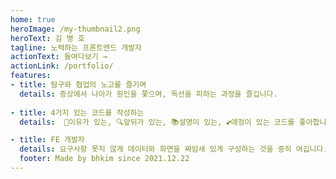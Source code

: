 ```yaml
---
home: true
heroImage: /my-thumbnail2.png
heroText: 김 병 호
tagline: 노력하는 프론트엔드 개발자
actionText: 들여다보기 →
actionLink: /portfolio/
features:
- title: 탐구와 협업의 노고를 즐기며
  details: 증상에서 나아가 원인을 쫓으며, 독선을 피하는 과정을 즐깁니다.
   
- title: 4가지 있는 코드를 작성하는
  details:  🤝이유가 있는, 🔍앞뒤가 있는, 📚설명이 있는, 💕애정이 있는 코드를 좋아합니다.

- title: FE 개발자
  details: 요구사항 못지 않게 데이터와 화면을 짜임새 있게 구성하는 것을 중히 여깁니다.
  footer: Made by bhkim since 2021.12.22
---
```

